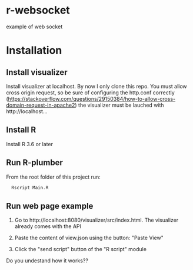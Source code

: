 # r-websocket
example of web socket

# Installation

## Install visualizer

Install visualizer at localhost. By now I only clone this repo. You must allow cross origin request, so be sure of configuring the http.conf correctly (https://stackoverflow.com/questions/29150384/how-to-allow-cross-domain-request-in-apache2)
the visualizer must be lauched with http://localhost...

## Install R

Install R 3.6 or later

## Run R-plumber

From the root folder of this project run:

``` R
  Rscript Main.R
```

## Run web page example

1. Go to http://localhost:8080/visualizer/src/index.html. The visualizer already comes with the API

2. Paste the content of view.json using the button: "Paste View"

3. Click the "send script" button of the "R script" module


Do you undestand how it works??


